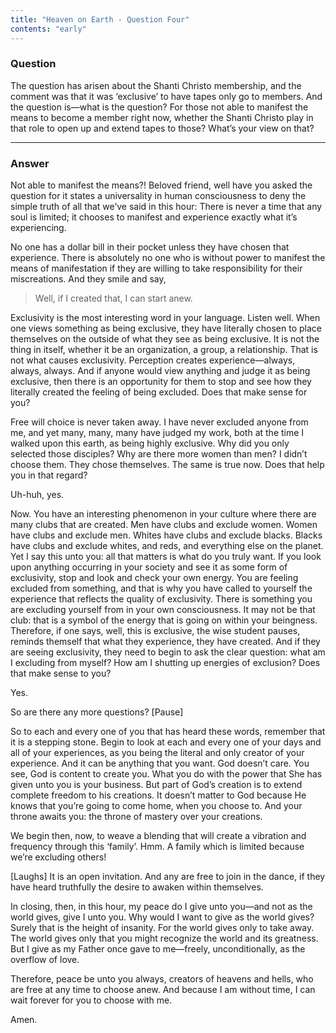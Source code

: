 ```yaml
---
title: "Heaven on Earth - Question Four"
contents: "early"
---
```


### Question

The question has arisen about the Shanti Christo membership, and the
comment was that it was &lsquo;exclusive&rsquo; to have tapes only go to
members. And the question is&mdash;what is the question? For those not
able to manifest the means to become a member right now, whether the
Shanti Christo play in that role to open up and extend tapes to those?
What&rsquo;s your view on that?

---

### Answer

Not able to manifest the means?! Beloved friend, well have you asked the
question for it states a universality in human consciousness to deny the
simple truth of all that we&rsquo;ve said in this hour: There is never a
time that any soul is limited; it chooses to manifest and experience
exactly what it&rsquo;s experiencing.

No one has a dollar bill in their pocket unless they have chosen that
experience. There is absolutely no one who is without power to manifest
the means of manifestation if they are willing to take responsibility
for their miscreations. And they smile and say,

> Well, if I created that, I can start anew.

Exclusivity is the most interesting word in your language. Listen well.
When one views something as being exclusive, they have literally chosen
to place themselves on the outside of what they see as being exclusive.
It is not the thing in itself, whether it be an organization, a group, a
relationship. That is not what causes exclusivity.  Perception creates
experience&mdash;always, always, always. And if anyone would view
anything and judge it as being exclusive, then there is an opportunity
for them to stop and see how they literally created the feeling of being
excluded. Does that make sense for you?

Free will choice is never taken away. I have never excluded anyone from
me, and yet many, many, many have judged my work, both at the time I
walked upon this earth, as being highly exclusive. Why did you only
selected those disciples? Why are there more women than men? I
didn&rsquo;t choose them. They chose themselves. The same is true now.
Does that help you in that regard?

Uh-huh, yes.

Now. You have an interesting phenomenon in your culture where there are
many clubs that are created. Men have clubs and exclude women. Women
have clubs and exclude men. Whites have clubs and exclude blacks. Blacks
have clubs and exclude whites, and reds, and everything else on the
planet. Yet I say this unto you: all that matters is what do you truly
want. If you look upon anything occurring in your society and see it as
some form of exclusivity, stop and look and check your own energy. You
are feeling excluded from something, and that is why you have called to
yourself the experience that reflects the quality of exclusivity. There
is something you are excluding yourself from in your own consciousness.
It may not be that club: that is a symbol of the energy that is going on
within your beingness. Therefore, if one says, well, this is exclusive,
the wise student pauses, reminds themself that what they experience,
they have created. And if they are seeing exclusivity, they need to
begin to ask the clear question: what am I excluding from myself? How am
I shutting up energies of exclusion? Does that make sense to you?

Yes.

So are there any more questions? [Pause]

So to each and every one of you that has heard these words, remember
that it is a stepping stone. Begin to look at each and every one of your
days and all of your experiences, as you being the literal and only
creator of your experience. And it can be anything that you want. God
doesn&rsquo;t care. You see, God is content to create you.  What you do
with the power that She has given unto you is your business. But part of
God&rsquo;s creation is to extend complete freedom to his creations. It
doesn&rsquo;t matter to God because He knows that you&rsquo;re going to
come home, when you choose to. And your throne awaits you: the throne of
mastery over your creations.

We begin then, now, to weave a blending that will create a vibration and
frequency through this &lsquo;family&rsquo;. Hmm. A family which is
limited because we&rsquo;re excluding others!

[Laughs] It is an open invitation. And any are free to join in the
dance, if they have heard truthfully the desire to awaken within
themselves.

In closing, then, in this hour, my peace do I give unto you&mdash;and
not as the world gives, give I unto you. Why would I want to give as the
world gives? Surely that is the height of insanity. For the world gives
only to take away. The world gives only that you might recognize the
world and its greatness. But I give as my Father once gave to
me&mdash;freely, unconditionally, as the overflow of love.

Therefore, peace be unto you always, creators of heavens and hells, who
are free at any time to choose anew. And because I am without time, I
can wait forever for you to choose with me.

Amen.

